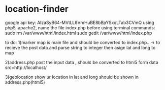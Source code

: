 # location-finder
google api key:  AIzaSyB64-MVtLL6VmHuBE8bBpYSxqLTab3CVmQ 
using php5, apache2,
name the file index.php before using
terminal commands: 
 sudo rm /var/www/html/index.html
sudo gedit /var/www/html/index.php



to do:
1)marker map is main file and should be converted to index.php...-> to recieve the post data and parse string to integer then 
  asign lat and long to map

2)address.php post the input data , should be converted to html5 form data  src=http://localhost/

3)geolocation show ur location in lat and long should be shown in address.php(html5)


